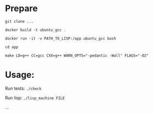 # Prepare

`git clone ...`

`docker build -t ubuntu_gcc .`

`docker run -it -v PATH_TO_LISP:/app ubuntu_gcc bash`

`cd app`

`make LD=g++ CC=gcc CXX=g++ WARN_OPTS="-pedantic -Wall" FLAGS="-O2"`

# Usage:

Run tests: `./check`

Run lisp: `./lisp_machine FILE`

...

